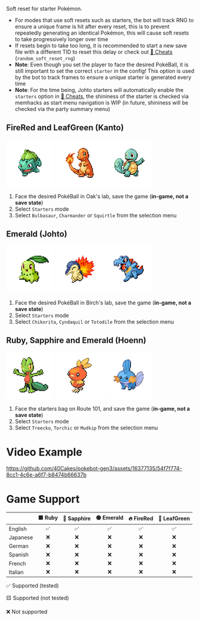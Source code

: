 Soft reset for starter Pokémon.

- For modes that use soft resets such as starters, the bot will track RNG to ensure a unique frame is hit after every reset, this is to prevent repeatedly generating an identical Pokémon, this will cause soft resets to take progressively longer over time
- If resets begin to take too long, it is recommended to start a new save file with a different TID to reset this delay or check out [💎 Cheats](https://github.com/40Cakes/pokebot-gen3/wiki/%F0%9F%92%8E-Cheats) (`random_soft_reset_rng`)
- **Note**: Even though you set the player to face the desired PokéBall, it is still important to set the correct `starter` in the config! This option is used by the bot to track frames to ensure a unique starter is generated every time
- **Note**: For the time being, Johto starters will automatically enable the `starters` option in [💎 Cheats](https://github.com/40Cakes/pokebot-gen3/wiki/%F0%9F%92%8E-Cheats), the shininess of the starter is checked via memhacks as start menu navigation is WIP (in future, shininess will be checked via the party summary menu)

## FireRed and LeafGreen (Kanto)
![](https://raw.githubusercontent.com/40Cakes/pokebot-gen3/main/sprites/pokemon/normal/Bulbasaur.png) ![](https://raw.githubusercontent.com/40Cakes/pokebot-gen3/main/sprites/pokemon/normal/Charmander.png) ![](https://raw.githubusercontent.com/40Cakes/pokebot-gen3/main/sprites/pokemon/normal/Squirtle.png)
1. Face the desired PokéBall in Oak's lab, save the game (**in-game, not a save state**)
2. Select `Starters` mode
3. Select `Bulbasaur`, `Charmander` or `Squirtle` from the selection menu

## Emerald (Johto)
![](https://raw.githubusercontent.com/40Cakes/pokebot-gen3/main/sprites/pokemon/normal/Chikorita.png) ![](https://raw.githubusercontent.com/40Cakes/pokebot-gen3/main/sprites/pokemon/normal/Cyndaquil.png) ![](https://raw.githubusercontent.com/40Cakes/pokebot-gen3/main/sprites/pokemon/normal/Totodile.png)
1. Face the desired PokéBall in Birch's lab, save the game (**in-game, not a save state**)
2. Select `Starters` mode
3. Select `Chikorita`, `Cyndaquil` or `Totodile` from the selection menu

## Ruby, Sapphire and Emerald (Hoenn)
![](https://raw.githubusercontent.com/40Cakes/pokebot-gen3/main/sprites/pokemon/normal/Treecko.png) ![](https://raw.githubusercontent.com/40Cakes/pokebot-gen3/main/sprites/pokemon/normal/Torchic.png) ![](https://raw.githubusercontent.com/40Cakes/pokebot-gen3/main/sprites/pokemon/normal/Mudkip.png)
1. Face the starters bag on Route 101, and save the game (**in-game, not a save state**)
2. Select `Starters` mode
3. Select `Treecko`, `Torchic` or `Mudkip` from the selection menu

# Video Example
https://github.com/40Cakes/pokebot-gen3/assets/16377135/54f7f774-8cc1-4c6e-a6f7-b8474b66637b

# Game Support
|          | 🟥 Ruby | 🔷 Sapphire | 🟢 Emerald | 🔥 FireRed | 🌿 LeafGreen |
|:---------|:-------:|:-----------:|:----------:|:----------:|:------------:|
| English  |    ✅    |      ✅      |     ✅      |     ✅      |      ✅       |
| Japanese |    ❌    |      ❌      |     ❌      |     ❌      |      ❌       |
| German   |    ❌    |      ❌      |     ❌      |     ❌      |      ❌       |
| Spanish  |    ❌    |      ❌      |     ❌      |     ❌      |      ❌       |
| French   |    ❌    |      ❌      |     ❌      |     ❌      |      ❌       |
| Italian  |    ❌    |      ❌      |     ❌      |     ❌      |      ❌       |

✅ Supported (tested)

🟨 Supported (not tested)

❌ Not supported